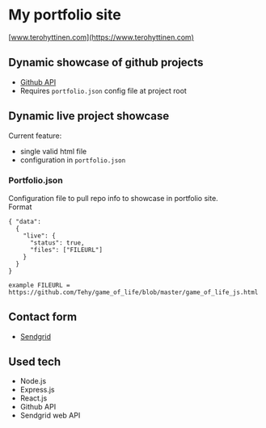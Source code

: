 # My portfolio site

[www.terohyttinen.com](https://www.terohyttinen.com)

## Dynamic showcase of github projects

- [Github API](https://developer.github.com/v3/)
- Requires `portfolio.json` config file at project root

## Dynamic live project showcase

Current feature:

- single valid html file
- configuration in `portfolio.json`

### Portfolio.json

Configuration file to pull repo info to showcase in portfolio site.  
Format

```
{ "data":
  {
    "live": {
      "status": true,
      "files": ["FILEURL"]
    }
  }
}
```

`example FILEURL = https://github.com/Tehy/game_of_life/blob/master/game_of_life_js.html`

## Contact form

- [Sendgrid](https://sendgrid.com/)

## Used tech

- Node.js
- Express.js
- React.js
- Github API
- Sendgrid web API
